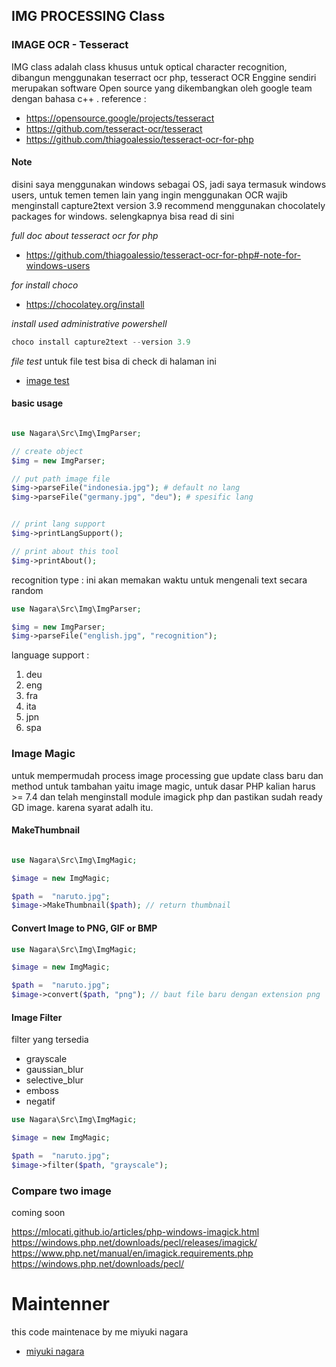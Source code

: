 ## IMG PROCESSING Class

### IMAGE OCR - Tesseract

IMG class adalah class khusus untuk optical character recognition, dibangun menggunakan teserract ocr php, tesseract OCR Enggine sendiri merupakan software Open source yang dikembangkan oleh google team dengan bahasa c++ .
reference :

- https://opensource.google/projects/tesseract
- https://github.com/tesseract-ocr/tesseract
- https://github.com/thiagoalessio/tesseract-ocr-for-php

#### Note

disini saya menggunakan windows sebagai OS, jadi saya termasuk windows users, untuk temen temen lain yang ingin menggunakan OCR wajib menginstall capture2text version 3.9 recommend menggunakan chocolately packages for windows. selengkapnya bisa read di sini

_full doc about tesseract ocr for php_

- https://github.com/thiagoalessio/tesseract-ocr-for-php#-note-for-windows-users

_for install choco_

- https://chocolatey.org/install

_install used administrative powershell_

```powershell
choco install capture2text --version 3.9
```

_file test_
untuk file test bisa di check di halaman ini

- [image test](https://github.com/naagaraa/metode-skriphit/tree/main/src/example/image)

#### basic usage

```php

use Nagara\Src\Img\ImgParser;

// create object
$img = new ImgParser;

// put path image file
$img->parseFile("indonesia.jpg"); # default no lang
$img->parseFile("germany.jpg", "deu"); # spesific lang


// print lang support
$img->printLangSupport();

// print about this tool
$img->printAbout();

```

recognition type :
ini akan memakan waktu untuk mengenali text secara random

```php
use Nagara\Src\Img\ImgParser;

$img = new ImgParser;
$img->parseFile("english.jpg", "recognition");

```

language support :

1. deu
2. eng
3. fra
4. ita
5. jpn
6. spa

### Image Magic

untuk mempermudah process image processing gue update class baru dan method untuk tambahan yaitu image magic, untuk dasar PHP kalian harus >= 7.4 dan telah menginstall module imagick php dan pastikan sudah ready GD image. karena syarat adalh itu.

#### MakeThumbnail

```php

use Nagara\Src\Img\ImgMagic;

$image = new ImgMagic;

$path =  "naruto.jpg";
$image->MakeThumbnail($path); // return thumbnail


```

#### Convert Image to PNG, GIF or BMP

```php
use Nagara\Src\Img\ImgMagic;

$image = new ImgMagic;

$path =  "naruto.jpg";
$image->convert($path, "png"); // baut file baru dengan extension png

```

#### Image Filter

filter yang tersedia

- grayscale
- gaussian_blur
- selective_blur
- emboss
- negatif

```php
use Nagara\Src\Img\ImgMagic;

$image = new ImgMagic;

$path =  "naruto.jpg";
$image->filter($path, "grayscale");

```

### Compare two image

coming soon

https://mlocati.github.io/articles/php-windows-imagick.html
https://windows.php.net/downloads/pecl/releases/imagick/
https://www.php.net/manual/en/imagick.requirements.php
https://windows.php.net/downloads/pecl/

# Maintenner

this code maintenace by me miyuki nagara

- [miyuki nagara](https://github.com/naagaraa/)
